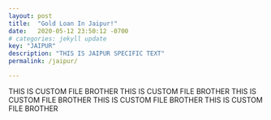 ```yaml
---
layout: post
title:  "Gold Loan In Jaipur!"
date:   2020-05-12 23:50:12 -0700
# categories: jekyll update
key: "JAIPUR"
description: "THIS IS JAIPUR SPECIFIC TEXT"
permalink: /jaipur/

---
```


THIS IS CUSTOM FILE BROTHER
THIS IS CUSTOM FILE BROTHER
THIS IS CUSTOM FILE BROTHER
THIS IS CUSTOM FILE BROTHER
THIS IS CUSTOM FILE BROTHER